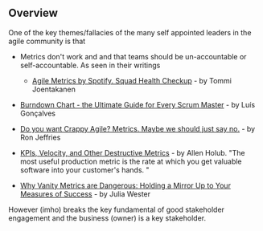 ## Overview 

One of the key themes/fallacies of the many self appointed leaders in the agile community is that

- Metrics don't work and and that teams should be un-accountable or self-accountable. As seen in their writings 

    -   [Agile Metrics by Spotify. Squad Health Checkup](https://medium.com/@joentakanen/agile-metrics-by-spotify-4c8653f6984)  - by Tommi Joentakanen
    
-   [Burndown Chart - the Ultimate Guide for Every Scrum Master](https://luis-goncalves.com/burndown-chart-ultimate-guide/)  - by Luís Gonçalves
    
-   [Do you want Crappy Agile? Metrics. Maybe we should just say no.](http://ronjeffries.com/articles/016-03/you-want/)  - by Ron Jeffries
    
-   [KPIs, Velocity, and Other Destructive Metrics](http://holub.com/kpis-velocity-and-other-destructive-metrics/)  - by Allen Holub. "The most useful production metric is the rate at which you get valuable software into your customer's hands. "
        
-   [Why Vanity Metrics are Dangerous: Holding a Mirror Up to Your Measures of Success](https://leankit.com/blog/2016/03/why-vanity-metrics-are-dangerous-holding-a-mirror-up-to-your-measures-of-success/)  - by Julia Wester

However (imho) breaks the key fundamental of good stakeholder engagement and the business (owner) is a key stakeholder. 


<!--stackedit_data:
eyJoaXN0b3J5IjpbLTE3MzI4MTQwODQsNzM4NDQ4NjUwXX0=
-->